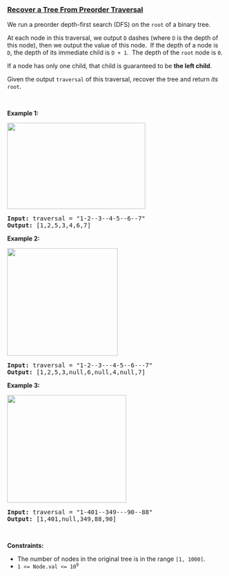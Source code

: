 ### [Recover a Tree From Preorder Traversal](https://leetcode.com/problems/recover-a-tree-from-preorder-traversal)

<p>We run a&nbsp;preorder&nbsp;depth-first search (DFS) on the <code>root</code> of a binary tree.</p>

<p>At each node in this traversal, we output <code>D</code> dashes (where <code>D</code> is the depth of this node), then we output the value of this node.&nbsp; If the depth of a node is <code>D</code>, the depth of its immediate child is <code>D + 1</code>.&nbsp; The depth of the <code>root</code> node is <code>0</code>.</p>

<p>If a node has only one child, that child is guaranteed to be <strong>the left child</strong>.</p>

<p>Given the output <code>traversal</code> of this traversal, recover the tree and return <em>its</em> <code>root</code>.</p>

<p>&nbsp;</p>
<p><strong>Example 1:</strong></p>
<img alt="" src="https://assets.leetcode.com/uploads/2019/04/08/recover-a-tree-from-preorder-traversal.png" style="width: 320px; height: 200px;" />
<pre>
<strong>Input:</strong> traversal = &quot;1-2--3--4-5--6--7&quot;
<strong>Output:</strong> [1,2,5,3,4,6,7]
</pre>

<p><strong>Example 2:</strong></p>
<img alt="" src="https://assets.leetcode.com/uploads/2019/04/11/screen-shot-2019-04-10-at-114101-pm.png" style="width: 256px; height: 250px;" />
<pre>
<strong>Input:</strong> traversal = &quot;1-2--3---4-5--6---7&quot;
<strong>Output:</strong> [1,2,5,3,null,6,null,4,null,7]
</pre>

<p><strong>Example 3:</strong></p>
<img alt="" src="https://assets.leetcode.com/uploads/2019/04/11/screen-shot-2019-04-10-at-114955-pm.png" style="width: 276px; height: 250px;" />
<pre>
<strong>Input:</strong> traversal = &quot;1-401--349---90--88&quot;
<strong>Output:</strong> [1,401,null,349,88,90]
</pre>

<p>&nbsp;</p>
<p><strong>Constraints:</strong></p>

<ul>
	<li>The number of nodes in the original tree is in the range <code>[1, 1000]</code>.</li>
	<li><code>1 &lt;= Node.val &lt;= 10<sup>9</sup></code></li>
</ul>
